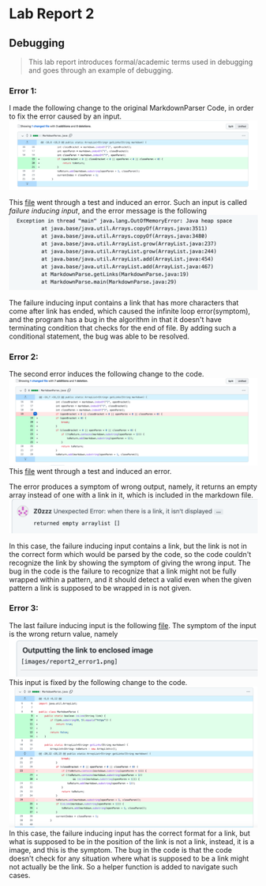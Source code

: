 # Lab Report 2
## Debugging

> This lab report introduces formal/academic terms used in debugging and goes through an example of debugging.


### Error 1:
I made the following change to the original MarkdownParser Code, in order to fix the error caused by an input.
![Error1](images/report2_error1.png)

This [file](https://github.com/Z0zzz/markdown-parser/blob/main/test-file2.md) went through a test and induced an error. Such an input is called *failure inducing input*, and the error message is the following
![Error2](images/report2_errorMessage1.png)

The failure inducing input contains a link that has more characters that come after link has ended, which caused the infinite loop error(symptom), and the program has a bug in the algorithm in that it doesn't have terminating condition that checks for the end of file. By adding such a conditional statement, the bug was able to be resolved.

### Error 2:
The second error induces the following change to the code.
![Error2](images/report2_error2.png)
This [file](https://github.com/Z0zzz/markdown-parser/blob/main/test-file3.md) went through a test and induced an error.

The error produces a symptom of wrong output, namely, it returns an empty array instead of one with a link in it, which is included in the markdown file.
![Error2](images/report2_errorMessage2.png)

In this case, the failure inducing input contains a link, but the link is not in the correct form which would be parsed by the code, so the code couldn't recognize the link by showing the symptom of giving the wrong input. The bug in the code is the failure to recognize that a link might not be fully wrapped within a pattern, and it should detect a valid even when the given pattern a link is supposed to be wrapped in is not given.

### Error 3:
The last failure inducing input is the following
[file](https://github.com/Z0zzz/markdown-parser/blob/main/test-file4.md). 
The symptom of the input is the wrong return value, namely
![Error3](images/report2_errorMessage3.png)
This input is fixed by the following change to the code.
![Error33](images/report2_error3.png)
In this case, the failure inducing input has the correct format for a link, but what is supposed to be in the position of the link is not a link, instead, it is a image, and this is the symptom. The bug in the code is that the code doesn't check for any situation where what is supposed to be a link might not actually be the link. So a helper function is added to navigate such cases.

